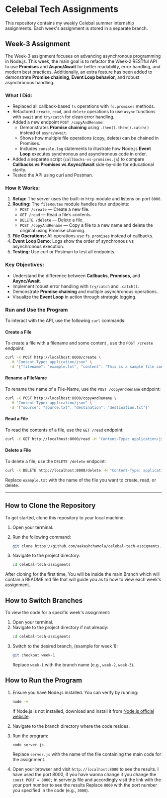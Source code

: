 # Celebal Tech Assignments

This repository contains my weekly Celebal summer internship assignments. 
Each week's assignment is stored in a separate branch.

## Week-3 Assignment

The Week-3 assignment focuses on advancing asynchronous programming in Node.js. This week, the main goal is to refactor the Week-2 RESTful API to use **Promises** and **Async/Await** for better readability, error handling, and modern best practices. Additionally, an extra feature has been added to demonstrate **Promise chaining**, **Event Loop behavior**, and robust asynchronous handling.

### What I Did:
- Replaced all callback-based `fs` operations with `fs.promises` methods.
- Refactored `create`, `read`, and `delete` operations to use `async` functions with `await` and `try/catch` for clean error handling.
- Added a new endpoint `POST /copyAndRename`:
  - Demonstrates **Promise chaining** using `.then().then().catch()` instead of `async/await`.
  - Shows how multiple file operations (copy, delete) can be chained in Promises.
  - Includes `console.log` statements to illustrate how Node.js **Event Loop** executes synchronous and asynchronous code in order.
- Added a separate script (`callbacks-vs-promises.js`) to compare **Callbacks vs Promises vs Async/Await** side-by-side for educational clarity.
- Tested the API using curl and Postman.

### How It Works:
1. **Setup:** The server uses the built-in `http` module and listens on port `8000`.
2. **Routing:** The `fileRoutes` module handles four endpoints:
   - `POST /create` — Create a new file.
   - `GET /read` — Read a file’s contents.
   - `DELETE /delete` — Delete a file.
   - `POST /copyAndRename` — Copy a file to a new name and delete the original using Promise chaining.
3. **File Operations:** All operations use `fs.promises` instead of callbacks.
4. **Event Loop Demo:** Logs show the order of synchronous vs asynchronous execution.
5. **Testing:** Use curl or Postman to test all endpoints.

### Key Objectives:
- Understand the difference between **Callbacks**, **Promises**, and **Async/Await**.
- Implement robust error handling with `try/catch` and `.catch()`.
- Demonstrate **Promise chaining** and multiple asynchronous operations.
- Visualize the **Event Loop** in action through strategic logging.

### Run and Use the Program

To interact with the API, use the following `curl` commands:

#### Create a File
To create a file with a filename and some content , use the `POST /create` endpoint:
```bash
curl -X POST http://localhost:8000/create \
  -H "Content-Type: application/json" \
  -d '{"filename": "example.txt", "content": "This is a sample file content for Celebal Node.js internship - Week 3"}'
```

#### Rename a FileName
To rename the name of a File-Name, use the `POST /copyAndRename` endpoint:
```bash
curl -X POST http://localhost:8000/copyAndRename \
  -H "Content-Type: application/json" \
  -d '{"source": "source.txt", "destination": "destination.txt"}'
```

#### Read a File
To read the contents of a file, use the `GET /read` endpoint:
```bash
curl -X GET http://localhost:8000/read -H "Content-Type: application/json" -d '{"filename": "source.txt"}'
```

#### Delete a File
To delete a file, use the `DELETE /delete` endpoint:
```bash
curl -X DELETE http://localhost:8000/delete -H "Content-Type: application/json" -d '{"filename": "source.txt"}'
```

Replace `example.txt` with the name of the file you want to create, read, or delete.

---

## How to Clone the Repository
To get started, clone this repository to your local machine:
1. Open your terminal.
2. Run the following command:
   ```bash
   git clone https://github.com/aakashchamola/celebal-tech-assigments.git
   ```

3. Navigate to the project directory:
   ```bash
   cd celebal-tech-assigments
   ```
After cloning for the first time, You will be inside the main Branch which will contain a README.md file that will guide you as to how to view each week's assignment.

## How to Switch Branches
To view the code for a specific week's assignment:
1. Open your terminal.
2. Navigate to the project directory if not already:
   ```bash
   cd celebal-tech-assigments
   ```
3. Switch to the desired branch, (example for week 1):
   ```bash
   git checkout week-1
   ```
   Replace `week-1` with the branch name (e.g., `week-2`, `week-3`).

## How to Run the Program
1. Ensure you have Node.js installed. You can verify by running:
   ```bash
   node -v
   ```
   If Node.js is not installed, download and install it from [Node.js official website](https://nodejs.org/).

2. Navigate to the branch directory where the code resides.

3. Run the program:
   ```bash
   node server.js
   ```
   Replace `server.js` with the name of the file containing the main code for the assignment.

4. Open your browser and visit `http://localhost:8000` to see the results. 
I have used the port 8000, if you have wanna change it you change the 
``` const PORT = 8000;``` in  server.js file and accordingly visit the link with the your port number to see the results
Replace `8000` with the port number you specified in the code (e.g., `3000`).